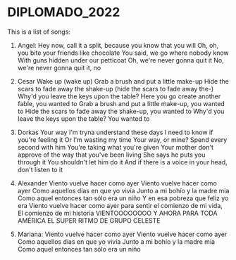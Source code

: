 # DIPLOMADO_2022
This is a list of songs:

1. Angel:
Hey now, call it a split, because you know that you will
Oh, oh, you bite your friends like chocolate
You said, we go where nobody know
With guns hidden under our petticoat
Oh, we're never gonna quit it
No, we're never gonna quit it, no

2. Cesar
Wake up (wake up)
Grab a brush and put a little make-up
Hide the scars to fade away the shake-up (hide the scars to fade away the-)
Why'd you leave the keys upon the table?
Here you go create another fable, you wanted to
Grab a brush and put a little make-up, you wanted to
Hide the scars to fade away the shake-up, you wanted to
Why'd you leave the keys upon the table? You wanted to

3. Dorkas 
Your way
I'm tryna understand these days
I need to know if you're feeling it
Or I'm wasting my time
Your way, or mine?
Spend every second with him
You're taking what you're given
Your mother don't approve of the way that you've been living
She says he puts you through it
You shouldn't let him do it
And if there is a voice in your head, don't listen to it

4. Alexander
Viento vuelve hacer como ayer
Viento vuelve hacer como ayer
Como aquellos días en que yo vivía
Junto a mi bohío y la madre mia
Como aquel entonces tan sólo era un niño
Y en esa pobreza que feliz yo era
Viento vuelve hacer como ayer para sentir el comienzo de mi vida,
El comienzo de mi historia
VIENTOOOOOOOO
Y AHORA PARA TODA AMÉRICA EL SUPER RITMO DE GRUPO CELESTE

5. Mariana: 
Viento vuelve hacer como ayer
Viento vuelve hacer como ayer
Como aquellos días en que yo vivía
Junto a mi bohío y la madre mia
Como aquel entonces tan sólo era un niño


